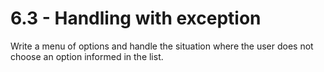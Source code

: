 # 6.3 - Handling with exception

Write a menu of options and handle the situation where the user does not choose an option informed in the list.